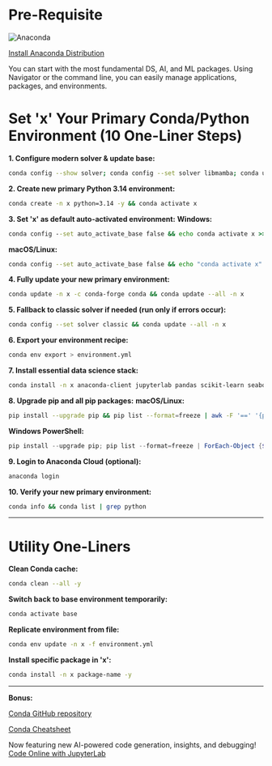 # Pre-Requisite

![Anaconda](https://www.anaconda.com/wp-content/uploads/2022/12/anaconda_secondary_logo.svg)

[Install Anaconda Distribution](https://www.anaconda.com/download/success)

You can start with the most fundamental DS, AI, and ML packages. Using Navigator or the command line, you can easily manage applications, packages, and environments.

# Set 'x' Your Primary Conda/Python Environment (10 One-Liner Steps)

**1. Configure modern solver & update base:**

```bash
conda config --show solver; conda config --set solver libmamba; conda update -n base -c conda-forge conda; conda config --add channels conda-forge; conda update --all -n base
```

**2. Create new primary Python 3.14 environment:**

```bash
conda create -n x python=3.14 -y && conda activate x
```

**3. Set 'x' as default auto-activated environment:**
**Windows:**

```cmd
conda config --set auto_activate_base false && echo conda activate x >> %USERPROFILE%\.condarc
```

**macOS/Linux:**

```bash
conda config --set auto_activate_base false && echo "conda activate x" >> ~/.bashrc && source ~/.bashrc
```

**4. Fully update your new primary environment:**

```bash
conda update -n x -c conda-forge conda && conda update --all -n x
```

**5. Fallback to classic solver if needed (run only if errors occur):**

```bash
conda config --set solver classic && conda update --all -n x
```

**6. Export your environment recipe:**

```bash
conda env export > environment.yml
```

**7. Install essential data science stack:**

```bash
conda install -n x anaconda-client jupyterlab pandas scikit-learn seaborn -y
```

**8. Upgrade pip and all pip packages:**
**macOS/Linux:**

```bash
pip install --upgrade pip && pip list --format=freeze | awk -F '==' '{print $1}' | xargs -n1 pip install -U
```

**Windows PowerShell:**

```powershell
pip install --upgrade pip; pip list --format=freeze | ForEach-Object {$_.Split('==')[0]} | ForEach-Object {pip install -U $_}
```

**9. Login to Anaconda Cloud (optional):**

```bash
anaconda login
```

**10. Verify your new primary environment:**

```bash
conda info && conda list | grep python
```

---

# Utility One-Liners

**Clean Conda cache:**

```bash
conda clean --all -y
```

**Switch back to base environment temporarily:**

```bash
conda activate base
```

**Replicate environment from file:**

```bash
conda env update -n x -f environment.yml
```

**Install specific package in 'x':**

```bash
conda install -n x package-name -y
```

---

**Bonus:**

[Conda GitHub repository](https://github.com/conda/conda)

[Conda Cheatsheet](https://docs.conda.io/projects/conda/en/latest/_downloads/843d9e0198f2a193a3484886fa28163c/conda-cheatsheet.pdf)

Now featuring new AI-powered code generation, insights, and debugging! [Code Online with JupyterLab](https://nb.anaconda.cloud)

